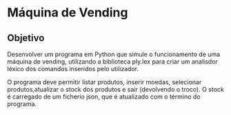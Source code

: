 # Máquina de Vending

## Objetivo

Desenvolver um programa em Python que simule o funcionamento de uma máquina de vending, utilizando a biblioteca ply.lex para criar um analisdor léxico dos comandos inseridos pelo utilizador.

O programa deve permitir listar produtos, inserir moedas, selecionar produtos,atualizar o stock dos produtos e sair (devolvendo o troco).
O stock é carregado de um ficherio json, que é atualizado com o término do programa.